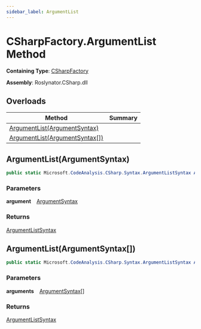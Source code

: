 ```yaml
---
sidebar_label: ArgumentList
---
```


# CSharpFactory\.ArgumentList Method

**Containing Type**: [CSharpFactory](../index.md)

**Assembly**: Roslynator\.CSharp\.dll

## Overloads

| Method | Summary |
| ------ | ------- |
| [ArgumentList(ArgumentSyntax)](#Roslynator_CSharp_CSharpFactory_ArgumentList_Microsoft_CodeAnalysis_CSharp_Syntax_ArgumentSyntax_) | |
| [ArgumentList(ArgumentSyntax\[\])](#Roslynator_CSharp_CSharpFactory_ArgumentList_Microsoft_CodeAnalysis_CSharp_Syntax_ArgumentSyntax___) | |

## ArgumentList\(ArgumentSyntax\) <a id="Roslynator_CSharp_CSharpFactory_ArgumentList_Microsoft_CodeAnalysis_CSharp_Syntax_ArgumentSyntax_"></a>

```csharp
public static Microsoft.CodeAnalysis.CSharp.Syntax.ArgumentListSyntax ArgumentList(Microsoft.CodeAnalysis.CSharp.Syntax.ArgumentSyntax argument)
```

### Parameters

**argument** &ensp; [ArgumentSyntax](https://docs.microsoft.com/en-us/dotnet/api/microsoft.codeanalysis.csharp.syntax.argumentsyntax)

### Returns

[ArgumentListSyntax](https://docs.microsoft.com/en-us/dotnet/api/microsoft.codeanalysis.csharp.syntax.argumentlistsyntax)

## ArgumentList\(ArgumentSyntax\[\]\) <a id="Roslynator_CSharp_CSharpFactory_ArgumentList_Microsoft_CodeAnalysis_CSharp_Syntax_ArgumentSyntax___"></a>

```csharp
public static Microsoft.CodeAnalysis.CSharp.Syntax.ArgumentListSyntax ArgumentList(params Microsoft.CodeAnalysis.CSharp.Syntax.ArgumentSyntax[] arguments)
```

### Parameters

**arguments** &ensp; [ArgumentSyntax](https://docs.microsoft.com/en-us/dotnet/api/microsoft.codeanalysis.csharp.syntax.argumentsyntax)\[\]

### Returns

[ArgumentListSyntax](https://docs.microsoft.com/en-us/dotnet/api/microsoft.codeanalysis.csharp.syntax.argumentlistsyntax)

